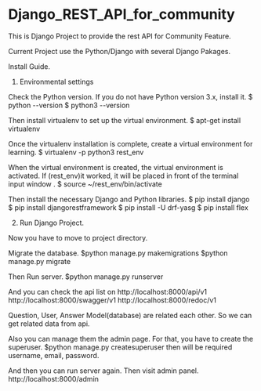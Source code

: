 # Django_REST_API_for_community

This is Django Project to provide the rest API for Community Feature.

Current Project use the Python/Django with several Django Pakages.

Install Guide.
1. Environmental settings

Check the Python version. If you do not have Python version 3.x, install it.
$ python --version
$ python3 --version

Then install virtualenv to set up the virtual environment.
$ apt-get install virtualenv

Once the virtualenv installation is complete, create a virtual environment for learning.
$ virtualenv -p python3 rest_env

When the virtual environment is created, the virtual environment is activated. If (rest_env)it worked, it will be placed in front of the terminal input window .
$ source ~/rest_env/bin/activate

Then install the necessary Django and Python libraries.
$ pip install django
$ pip install djangorestframework
$ pip install -U drf-yasg
$ pip install flex

2. Run Django Project.

Now you have to move to project directory.

Migrate the database.
$python manage.py makemigrations
$python manage.py migrate

Then Run server.
$python manage.py runserver

And you can check the api list on 
http://localhost:8000/api/v1
http://localhost:8000/swagger/v1
http://localhost:8000/redoc/v1


Question, User, Answer Model(database) are related each other.
So we can get related data from api.

Also you can manage them the admin page.
For that, you have to create the superuser.
$python manage.py createsuperuser
then will be required username, email, password.

And then you can run server again.
Then visit admin panel.
http://localhost:8000/admin


